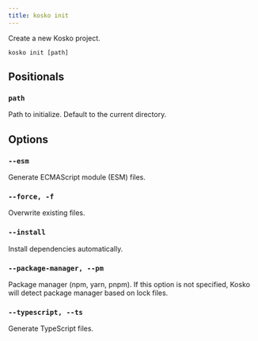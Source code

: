 ```yaml
---
title: kosko init
---
```


Create a new Kosko project.

```shell
kosko init [path]
```

## Positionals

### `path`

Path to initialize. Default to the current directory.

## Options

### `--esm`

Generate ECMAScript module (ESM) files.

### `--force, -f`

Overwrite existing files.

### `--install`

Install dependencies automatically.

### `--package-manager, --pm`

Package manager (npm, yarn, pnpm). If this option is not specified, Kosko will detect package manager based on lock files.

### `--typescript, --ts`

Generate TypeScript files.
